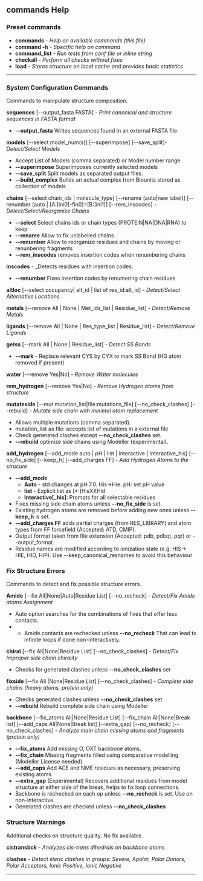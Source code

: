 
## commands Help

### Preset commands

* **commands** - _Help on available commands (this file)_
* **command -h** - _Specific help on command_
* **command_list** - _Run tests from conf file or inline string_
* **checkall** - _Perform all checks without fixes_
* **load** - _Stores structure on local cache and provides basic statistics_
***
### System Configuration Commands
Commands to manipulate structure composition.

**sequences** [--output_fasta FASTA] - _Print canonical and structure sequences in FASTA format_
  * **--output_fasta** Writes sequences found in an external FASTA file

**models** [--select model_num(s)] [--superimpose] [--save_split]- _Detect/Select Models_
 * Accept List of Models (comma separated) or Model number range
 * **--superimpose** Superimposes currently selected models
 * **--save_split** Split models as separated output files.
 * **--build_complex** Builds an actual complex from Biounits stored as collection of models

**chains** [--select chain_ids | molecule_type] [--rename (auto|new label)] [--renumber (auto | [A:]ini0[-fin0]=[B:]ini1)] [--rem_inscodes] - _Detect/Select/Reorganize Chains_
  * **--select** Select chains ids or chain types (PROTEIN|NA|DNA|RNA) to keep
  * **--rename** Allow to fix unlabelled chains
  * **--renumber** Allow to reorganize residues and chains by moving or renunbering fragments
  * **--rem_inscodes** removes insertion codes when renumbering chains

**inscodes** - _Detects residues with insertion codes.
  * **--renumber** Fixes insertion codes by renumering chain residues

**altloc** [--select occupancy| alt_id | list of res_id:alt_id] - _Detect/Select Alternative Locations_

**metals** [--remove All | None | Met_ids_list | Residue_list] - _Detect/Remove Metals_

**ligands** [--remove All | None | Res_type_list | Residue_list] - _Detect/Remove Ligands_

**getss** [--mark All | None | Residue_list] - _Detect SS Bonds_
 * **--mark** - Replace relevant CYS by CYX to mark SS Bond (HG atom removed if present)

**water** [--remove Yes|No] - _Remove Water molecules_

**rem_hydrogen** [--remove Yes|No] - _Remove Hydrogen atoms from structure_

**mutateside** [--mut mutation_list|file:mutations_file] [--no_check_clashes] [--rebuild] -
_Mutate side chain with minimal atom replacement_
* Allows multiple mutations (comma separated).
* mutation_list as file: accepts list of mutations in a external file
* Check generated clashes except **--no_check_clashes** set.
* **--rebuild** optimize side chains using Modeller (experimental).

**add_hydrogen** [--add_mode auto | pH | list | interactive | interactive_his] [--no_fix_side] [--keep_h] [--add_charges FF] - _Add Hydrogen Atoms to the strucure_
* **--add_mode**
  * **Auto** - std changes at pH 7.0. His->Hie. pH: set pH value
  * **list** - Explicit list as [*:]HisXXHid
  * **Interactive[_his]**: Prompts for all selectable residues
* Fixes missing side chain atoms unless **--no_fix_side** is set.
* Existing hydrogen atoms are removed before adding new ones unless **--keep_h** is set.
* **--add_charges FF** adds partial charges (from RES_LIBRARY) and atom types from FF forcefield (Accepted: ATD, CMIP).
* Output format taken from file extension (Accepted: pdb, pdbqt, pqr) or --output_format.
* Residue names are modified according to ionization state (e.g. HIS-> HIE, HID, HIP). Use --keep_canonical_resnames to avoid this behaviour

### Fix Structure Errors
Commands to detect and fix possible structure errors.

**Amide** [--fix All|None|Auto|Residue List] [--no_recheck] - _Detect/Fix Amide atoms Assignment_
* Auto option searches for the combinations of fixes that offer less contacts.
* * Amide contacts are rechecked unless **--no_recheck** That can lead to infinite loops if done non-interactively.


**chiral** [--fix All|None|Residue List] [--no_check_clashes] - _Detect/Fix Improper side chain chirality_
* Checks for generated clashes unless **--no_check_clashes** set

**fixside** [--fix All |None|Residue List] [--no_check_clashes] - _Complete side chains (heavy atoms, protein only)_
* Checks generated clashes unless **--no_check_clashes** set
* **--rebuild**  Rebuild complete side chain using Modeller

**backbone** [--fix_atoms All|None|Residue List] [--fix_chain All|None|Break list] [--add_caps All|None|Break list] [--extra_gap]        [--no_recheck] [--no_check_clashes] - _Analyze main chain missing atoms and fragments (protein only)_
* **--fix_atoms** Add missing O, OXT backbone atoms.
* **--fix_chain** Missing fragments filled using comparative modelling (Modeller License needed)
* **--add_caps** Add ACE and NME residues as necessary, preserving existing atoms
* **--extra_gap** (Experimental) Recovers additional residues from model structure at either side of the break, helps to fix loop connections.
* Backbone is rechecked on each op unless **--no_recheck** is set. Use on non-interactive.
* Generated clashes are checked unless **--no_check_clashes**

### Structure Warnings
Additional checks on structure quality. No fix available.

**cistransbck** - _Analyzes cis-trans dihedrals on backbone atoms_

**clashes** - _Detect steric clashes in groups: Severe, Apolar, Polar Donors, Polar Acceptors, Ionic Positive, Ionic Negative_

***